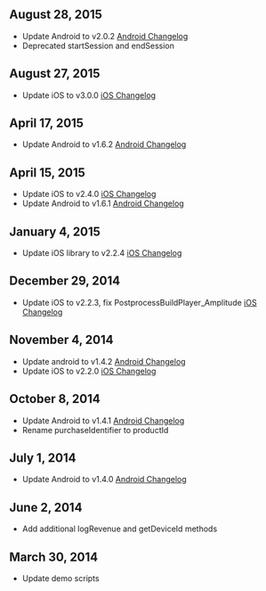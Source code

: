 ## August 28, 2015
* Update Android to v2.0.2 [Android Changelog](https://github.com/amplitude/Amplitude-Android/blob/master/CHANGELOG.md)
* Deprecated startSession and endSession

## August 27, 2015
* Update iOS to v3.0.0 [iOS Changelog](https://github.com/amplitude/Amplitude-iOS/blob/master/CHANGELOG.md)

## April 17, 2015
* Update Android to v1.6.2 [Android Changelog](https://github.com/amplitude/Amplitude-Android/blob/master/CHANGELOG.md)

## April 15, 2015
* Update iOS to v2.4.0 [iOS Changelog](https://github.com/amplitude/Amplitude-iOS/blob/master/CHANGELOG.md)
* Update Android to v1.6.1 [Android Changelog](https://github.com/amplitude/Amplitude-Android/blob/master/CHANGELOG.md)

## January 4, 2015
* Update iOS library to v2.2.4 [iOS Changelog](https://github.com/amplitude/Amplitude-iOS/blob/master/CHANGELOG.md)

## December 29, 2014
* Update iOS to v2.2.3, fix PostprocessBuildPlayer_Amplitude [iOS Changelog](https://github.com/amplitude/Amplitude-iOS/blob/master/CHANGELOG.md)

## November 4, 2014
* Update android to v1.4.2 [Android Changelog](https://github.com/amplitude/Amplitude-Android/blob/master/CHANGELOG.md)
* Update iOS to v2.2.0 [iOS Changelog](https://github.com/amplitude/Amplitude-iOS/blob/master/CHANGELOG.md)

## October 8, 2014
* Update Android to v1.4.1 [Android Changelog](https://github.com/amplitude/Amplitude-Android/blob/master/CHANGELOG.md)
* Rename purchaseIdentifier to productId

## July 1, 2014
* Update Android to v1.4.0 [Android Changelog](https://github.com/amplitude/Amplitude-Android/blob/master/CHANGELOG.md)

## June 2, 2014
* Add additional logRevenue and getDeviceId methods

## March 30, 2014
* Update demo scripts

